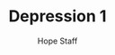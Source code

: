 ---
image: /assets/img/kl/kl_depression_1.png
title: Depression 1
number: 1
categories:
  - Meditations
  - Health
  - Depression
author: Hope Staff
notes: Depression 1
embed: >-
  <iframe style="border-radius:12px" src="https://open.spotify.com/embed/episode/3iLr90vuDkynH5zch5Byeq?utm_source=generator" width="100%" height="352" frameBorder="0" allowfullscreen="" allow="autoplay; clipboard-write; encrypted-media; fullscreen; picture-in-picture" loading="lazy"></iframe>
transcript: >-
  SOME LINES OF TEXT START HERE
---